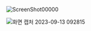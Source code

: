 ![ScreenShot00000](https://github.com/kotori9015/TIL/assets/143386436/16ab76fb-3cf9-45ae-ae56-29493570e5d2)

![화면 캡처 2023-09-13 092815](https://github.com/kotori9015/TIL/assets/143386436/e9bd4c7d-449e-4a86-be58-9a059727f1d5)
